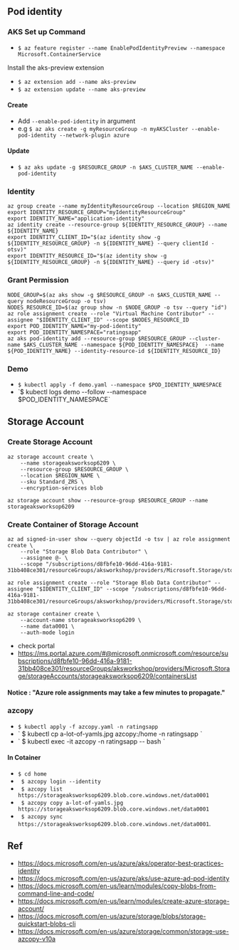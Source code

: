 

## Pod identity

### AKS Set up Command
- `$ az feature register --name EnablePodIdentityPreview --namespace Microsoft.ContainerService`

Install the aks-preview extension
- `$ az extension add --name aks-preview`
- `$ az extension update --name aks-preview`

#### Create
- Add `--enable-pod-identity` in argument
- e.g `$ az aks create -g myResourceGroup -n myAKSCluster --enable-pod-identity --network-plugin azure`

#### Update
- `$ az aks update -g $RESOURCE_GROUP -n $AKS_CLUSTER_NAME --enable-pod-identity`



### Identity
```
az group create --name myIdentityResourceGroup --location $REGION_NAME
export IDENTITY_RESOURCE_GROUP="myIdentityResourceGroup"
export IDENTITY_NAME="application-identity"
az identity create --resource-group ${IDENTITY_RESOURCE_GROUP} --name ${IDENTITY_NAME}
export IDENTITY_CLIENT_ID="$(az identity show -g ${IDENTITY_RESOURCE_GROUP} -n ${IDENTITY_NAME} --query clientId -otsv)"
export IDENTITY_RESOURCE_ID="$(az identity show -g ${IDENTITY_RESOURCE_GROUP} -n ${IDENTITY_NAME} --query id -otsv)"
```

### Grant Permission
```
NODE_GROUP=$(az aks show -g $RESOURCE_GROUP -n $AKS_CLUSTER_NAME --query nodeResourceGroup -o tsv)
NODES_RESOURCE_ID=$(az group show -n $NODE_GROUP -o tsv --query "id")
az role assignment create --role "Virtual Machine Contributor" --assignee "$IDENTITY_CLIENT_ID" --scope $NODES_RESOURCE_ID
export POD_IDENTITY_NAME="my-pod-identity"
export POD_IDENTITY_NAMESPACE="ratingsapp"
az aks pod-identity add --resource-group $RESOURCE_GROUP --cluster-name $AKS_CLUSTER_NAME --namespace ${POD_IDENTITY_NAMESPACE}  --name ${POD_IDENTITY_NAME} --identity-resource-id ${IDENTITY_RESOURCE_ID}
```

### Demo
- `$ kubectl apply -f demo.yaml --namespace $POD_IDENTITY_NAMESPACE`
- `$ kubectl logs demo --follow --namespace $POD_IDENTITY_NAMESPACEˋ


## Storage Account

### Create Storage Account
```
az storage account create \
    --name storageaksworksop6209 \
    --resource-group $RESOURCE_GROUP \
    --location $REGION_NAME \
    --sku Standard_ZRS \
    --encryption-services blob

az storage account show --resource-group $RESOURCE_GROUP --name storageaksworksop6209 
```

### Create Container of Storage Account
```
az ad signed-in-user show --query objectId -o tsv | az role assignment create \
    --role "Storage Blob Data Contributor" \
    --assignee @- \
    --scope "/subscriptions/d8fbfe10-96dd-416a-9181-31bb408ce301/resourceGroups/aksworkshop/providers/Microsoft.Storage/storageAccounts/storageaksworksop6209"

az role assignment create --role "Storage Blob Data Contributor" --assignee "$IDENTITY_CLIENT_ID" --scope "/subscriptions/d8fbfe10-96dd-416a-9181-31bb408ce301/resourceGroups/aksworkshop/providers/Microsoft.Storage/storageAccounts/storageaksworksop6209"

az storage container create \
    --account-name storageaksworksop6209 \
    --name data0001 \
    --auth-mode login

```
- check portal
- https://ms.portal.azure.com/#@microsoft.onmicrosoft.com/resource/subscriptions/d8fbfe10-96dd-416a-9181-31bb408ce301/resourceGroups/aksworkshop/providers/Microsoft.Storage/storageAccounts/storageaksworksop6209/containersList

#### Notice : "Azure role assignments may take a few minutes to propagate."

### azcopy
- ` $ kubectl apply -f azcopy.yaml -n ratingsapp `
- ` $ kubectl cp a-lot-of-yamls.jpg azcopy:/home -n ratingsapp ˋ
- ` $ kubectl exec -it azcopy -n ratingsapp -- bash ˋ

#### In Cotainer
- ` $ cd home `
- ` $ azcopy login --identity`
- ` $ azcopy list https://storageaksworksop6209.blob.core.windows.net/data0001`
- ` $ azcopy copy a-lot-of-yamls.jpg https://storageaksworksop6209.blob.core.windows.net/data0001`
- ` $ azcopy sync https://storageaksworksop6209.blob.core.windows.net/data0001`.





## Ref
- https://docs.microsoft.com/en-us/azure/aks/operator-best-practices-identity
- https://docs.microsoft.com/en-us/azure/aks/use-azure-ad-pod-identity
- https://docs.microsoft.com/en-us/learn/modules/copy-blobs-from-command-line-and-code/
- https://docs.microsoft.com/en-us/learn/modules/create-azure-storage-account/
- https://docs.microsoft.com/en-us/azure/storage/blobs/storage-quickstart-blobs-cli
- https://docs.microsoft.com/en-us/azure/storage/common/storage-use-azcopy-v10a
